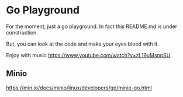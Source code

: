 # Go Playground

For the moment, just a go playground.
In fact this README.md is under construction.

But, you can look at the code and make your eyes bleed with it.


Enjoy with music
https://www.youtube.com/watch?v=zL19uMsnpSU


## Minio
https://min.io/docs/minio/linux/developers/go/minio-go.html